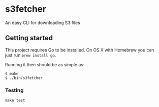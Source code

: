# s3fetcher

An easy CLI for downloading S3 files

## Getting started

This project requires Go to be installed. On OS X with Homebrew you can just run `brew install go`.

Running it then should be as simple as:

```console
$ make
$ ./bin/s3fetcher
```

### Testing

``make test``